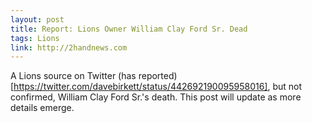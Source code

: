 ```yaml
---
layout: post
title: Report: Lions Owner William Clay Ford Sr. Dead
tags: Lions
link: http://2handnews.com
---
```


A Lions source on Twitter (has reported)[https://twitter.com/davebirkett/status/442692190095958016], but not confirmed, William Clay Ford Sr.'s death. This post will update as more details emerge.


